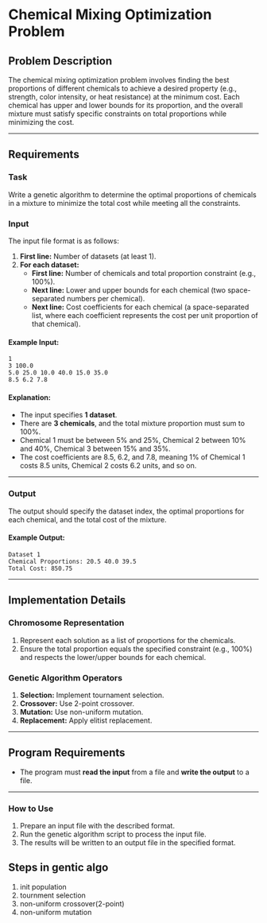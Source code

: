 # Chemical Mixing Optimization Problem

## Problem Description

The chemical mixing optimization problem involves finding the best proportions of different chemicals to achieve a desired property (e.g., strength, color intensity, or heat resistance) at the minimum cost. Each chemical has upper and lower bounds for its proportion, and the overall mixture must satisfy specific constraints on total proportions while minimizing the cost.

---

## Requirements

### Task

Write a genetic algorithm to determine the optimal proportions of chemicals in a mixture to minimize the total cost while meeting all the constraints.

### Input

The input file format is as follows:

1. **First line:** Number of datasets (at least 1).
2. **For each dataset:**
   - **First line:** Number of chemicals and total proportion constraint (e.g., 100%).
   - **Next line:** Lower and upper bounds for each chemical (two space-separated numbers per chemical).
   - **Next line:** Cost coefficients for each chemical (a space-separated list, where each coefficient represents the cost per unit proportion of that chemical).

#### Example Input:

```
1
3 100.0
5.0 25.0 10.0 40.0 15.0 35.0
8.5 6.2 7.8
```

#### Explanation:

- The input specifies **1 dataset**.
- There are **3 chemicals**, and the total mixture proportion must sum to 100%.
- Chemical 1 must be between 5% and 25%, Chemical 2 between 10% and 40%, Chemical 3 between 15% and 35%.
- The cost coefficients are 8.5, 6.2, and 7.8, meaning 1% of Chemical 1 costs 8.5 units, Chemical 2 costs 6.2 units, and so on.

---

### Output

The output should specify the dataset index, the optimal proportions for each chemical, and the total cost of the mixture.

#### Example Output:

```
Dataset 1
Chemical Proportions: 20.5 40.0 39.5
Total Cost: 850.75
```

---

## Implementation Details

### Chromosome Representation

1. Represent each solution as a list of proportions for the chemicals.
2. Ensure the total proportion equals the specified constraint (e.g., 100%) and respects the lower/upper bounds for each chemical.

### Genetic Algorithm Operators

1. **Selection:** Implement tournament selection.
2. **Crossover:** Use 2-point crossover.
3. **Mutation:** Use non-uniform mutation.
4. **Replacement:** Apply elitist replacement.

---

## Program Requirements

- The program must **read the input** from a file and **write the output** to a file.

---

### How to Use

1. Prepare an input file with the described format.
2. Run the genetic algorithm script to process the input file.
3. The results will be written to an output file in the specified format.

## Steps in gentic algo

1. init population
2. tournment selection
3. non-uniform crossover(2-point)
4. non-uniform mutation
